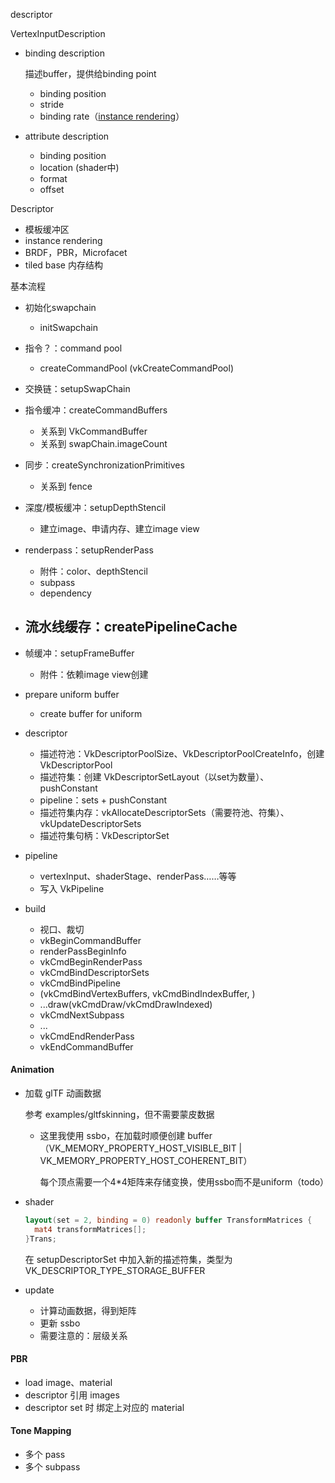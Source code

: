 descriptor



VertexInputDescription

- binding description

  描述buffer，提供给binding point

  - binding position
  - stride
  - binding rate（[instance rendering](https://zhuanlan.zhihu.com/p/54575986)）

- attribute description

  - binding position
  - location (shader中)
  - format
  - offset



Descriptor





- 模板缓冲区
- instance rendering
- BRDF，PBR，Microfacet
- tiled base 内存结构



基本流程

- 初始化swapchain
  - initSwapchain
- 指令？：command pool
  - createCommandPool (vkCreateCommandPool)
- 交换链：setupSwapChain
- 指令缓冲：createCommandBuffers
  - 关系到 VkCommandBuffer
  - 关系到 swapChain.imageCount
- 同步：createSynchronizationPrimitives
  - 关系到 fence
- 深度/模板缓冲：setupDepthStencil
  - 建立image、申请内存、建立image view
- renderpass：setupRenderPass
  - 附件：color、depthStencil
  - subpass
  - dependency
- 流水线缓存：createPipelineCache
  - 
- 帧缓冲：setupFrameBuffer
  - 附件：依赖image view创建

- prepare uniform buffer
  - create buffer for uniform
- descriptor
  - 描述符池：VkDescriptorPoolSize、VkDescriptorPoolCreateInfo，创建VkDescriptorPool
  - 描述符集：创建 VkDescriptorSetLayout（以set为数量）、pushConstant
  - pipeline：sets + pushConstant
  - 描述符集内存：vkAllocateDescriptorSets（需要符池、符集）、vkUpdateDescriptorSets
  - 描述符集句柄：VkDescriptorSet
- pipeline
  - vertexInput、shaderStage、renderPass……等等
  - 写入 VkPipeline
- build
  - 视口、裁切
  - vkBeginCommandBuffer
  - renderPassBeginInfo
  - vkCmdBeginRenderPass
  - vkCmdBindDescriptorSets
  - vkCmdBindPipeline
  -  (vkCmdBindVertexBuffers, vkCmdBindIndexBuffer, )
  - ...draw(vkCmdDraw/vkCmdDrawIndexed)
  - vkCmdNextSubpass
  - ...
  - vkCmdEndRenderPass
  - vkEndCommandBuffer



#### Animation

- 加载 glTF 动画数据

  参考 examples/gltfskinning，但不需要蒙皮数据

  - 这里我使用 ssbo，在加载时顺便创建 buffer （VK_MEMORY_PROPERTY_HOST_VISIBLE_BIT | VK_MEMORY_PROPERTY_HOST_COHERENT_BIT）

    每个顶点需要一个4*4矩阵来存储变换，使用ssbo而不是uniform（todo）



- shader

  ```glsl
  layout(set = 2, binding = 0) readonly buffer TransformMatrices {
  	mat4 transformMatrices[];
  }Trans;
  ```

  在 setupDescriptorSet 中加入新的描述符集，类型为 VK_DESCRIPTOR_TYPE_STORAGE_BUFFER

  

- update

  - 计算动画数据，得到矩阵
  - 更新 ssbo
  - 需要注意的：层级关系




#### PBR

- load image、material
- descriptor 引用 images
- descriptor set 时 绑定上对应的 material



#### Tone Mapping

- 多个 pass
- 多个 subpass

